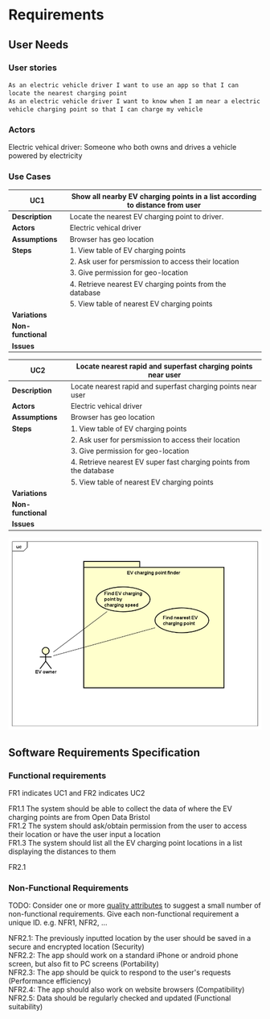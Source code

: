 # Requirements

## User Needs

### User stories

    As an electric vehicle driver I want to use an app so that I can locate the nearest charging point
    As an electric vehicle driver I want to know when I am near a electric vehicle charging point so that I can charge my vehicle

### Actors

Electric vehical driver: Someone who both owns and drives a vehicle powered by electricity

### Use Cases

|   UC1        | Show all nearby EV charging points in a list according to distance from user | 
| -------------------------------------- | ------------------- |
| **Description** | Locate the nearest EV charging point to driver. |
| **Actors** |   Electric vehical driver |
| **Assumptions** |  Browser has geo location</td></tr>
| **Steps** |      1. View table of EV charging points
|           |      2. Ask user for persmission to access their location
|           |      3. Give permission for geo-location
|           |      4. Retrieve nearest EV charging points from the database
|           |      5. View table of nearest EV charging points
| **Variations** |                                           |
| **Non-functional** |                                       |
| **Issues** |                                               |

|   UC2        | Locate nearest rapid and superfast charging points near user | 
| -------------------------------------- | ------------------- |
| **Description** | Locate nearest rapid and superfast charging points near user |
| **Actors** | Electric vehical driver |
| **Assumptions** |  Browser has geo location</td></tr>
| **Steps** |      1. View table of EV charging points
|           |      2. Ask user for persmission to access their location
|           |      3. Give permission for geo-location
|           |      4. Retrieve nearest EV super fast charging points from the database
|           |      5. View table of nearest EV charging points
| **Variations** |                                            |
| **Non-functional** |                                        |
| **Issues** |                                                |




![Insert your Use-Case Diagram Here](images/EV1.png)

## Software Requirements Specification
### Functional requirements

FR1 indicates UC1 and FR2 indicates UC2

FR1.1 The system should be able to collect the data of where the EV charging points are from Open Data Bristol<br/>
FR1.2 The system should ask/obtain permission from the user to access their location or have the user input a location<br/>
FR1.3 The system should list all the EV charging point locations in a list displaying the distances to them<br/>

FR2.1
 


### Non-Functional Requirements
TODO: Consider one or more [quality attributes](https://en.wikipedia.org/wiki/ISO/IEC_9126) to suggest a small number of non-functional requirements.
Give each non-functional requirement a unique ID. e.g. NFR1, NFR2, ...

NFR2.1: The previously inputted location by the user should be saved in a secure and encrypted location (Security)<br/>
NFR2.2: The app should work on a standard iPhone or android phone screen, but also fit to PC screens (Portability)<br/>
NFR2.3: The app should be quick to respond to the user's requests (Performance efficiency)<br/>
NFR2.4: The app should also work on website browsers (Compatibility)<br/>
NFR2.5: Data should be regularly checked and updated (Functional suitability)
